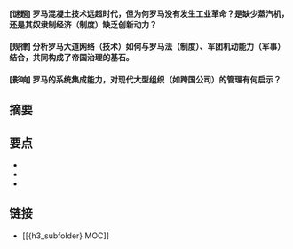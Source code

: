 #### [谜题] 罗马混凝土技术远超时代，但为何罗马没有发生工业革命？是缺少蒸汽机，还是其奴隶制经济（制度）缺乏创新动力？


#### [规律] 分析罗马大道网络（技术）如何与罗马法（制度）、军团机动能力（军事）结合，共同构成了帝国治理的基石。


#### [影响] 罗马的系统集成能力，对现代大型组织（如跨国公司）的管理有何启示？


## 摘要


## 要点

- 
- 
- 

## 链接

- [[{h3_subfolder} MOC]]
